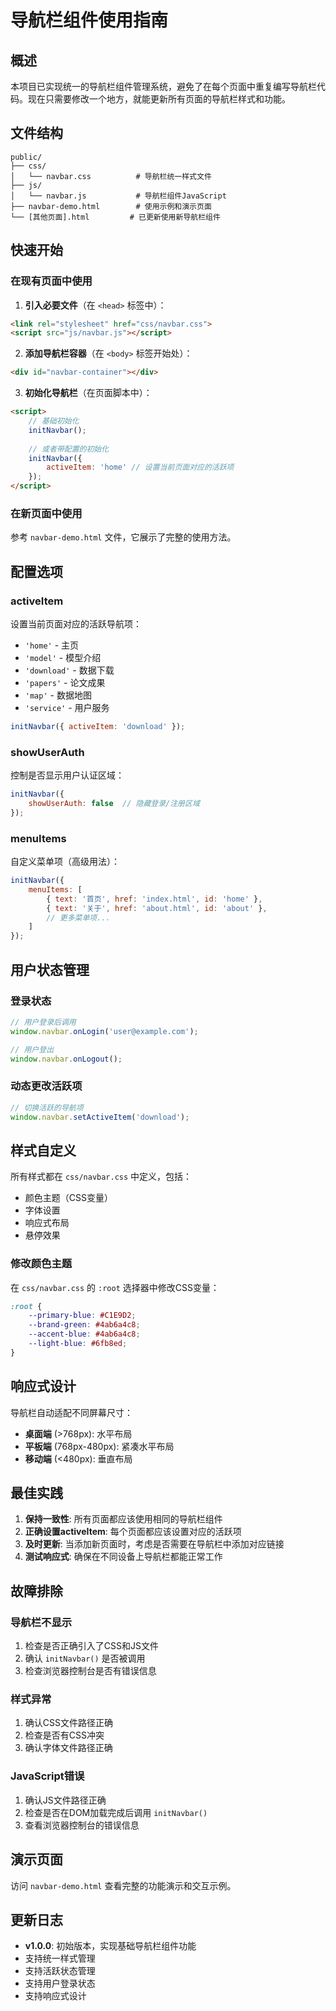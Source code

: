 # 导航栏组件使用指南

## 概述

本项目已实现统一的导航栏组件管理系统，避免了在每个页面中重复编写导航栏代码。现在只需要修改一个地方，就能更新所有页面的导航栏样式和功能。

## 文件结构

```
public/
├── css/
│   └── navbar.css          # 导航栏统一样式文件
├── js/
│   └── navbar.js           # 导航栏组件JavaScript
├── navbar-demo.html        # 使用示例和演示页面
└── [其他页面].html         # 已更新使用新导航栏组件
```

## 快速开始

### 在现有页面中使用

1. **引入必要文件**（在 `<head>` 标签中）：
```html
<link rel="stylesheet" href="css/navbar.css">
<script src="js/navbar.js"></script>
```

2. **添加导航栏容器**（在 `<body>` 标签开始处）：
```html
<div id="navbar-container"></div>
```

3. **初始化导航栏**（在页面脚本中）：
```html
<script>
    // 基础初始化
    initNavbar();
    
    // 或者带配置的初始化
    initNavbar({ 
        activeItem: 'home' // 设置当前页面对应的活跃项
    });
</script>
```

### 在新页面中使用

参考 `navbar-demo.html` 文件，它展示了完整的使用方法。

## 配置选项

### activeItem

设置当前页面对应的活跃导航项：

- `'home'` - 主页
- `'model'` - 模型介绍  
- `'download'` - 数据下载
- `'papers'` - 论文成果
- `'map'` - 数据地图
- `'service'` - 用户服务

```javascript
initNavbar({ activeItem: 'download' });
```

### showUserAuth

控制是否显示用户认证区域：

```javascript
initNavbar({ 
    showUserAuth: false  // 隐藏登录/注册区域
});
```

### menuItems

自定义菜单项（高级用法）：

```javascript
initNavbar({
    menuItems: [
        { text: '首页', href: 'index.html', id: 'home' },
        { text: '关于', href: 'about.html', id: 'about' },
        // 更多菜单项...
    ]
});
```

## 用户状态管理

### 登录状态

```javascript
// 用户登录后调用
window.navbar.onLogin('user@example.com');

// 用户登出
window.navbar.onLogout();
```

### 动态更改活跃项

```javascript
// 切换活跃的导航项
window.navbar.setActiveItem('download');
```

## 样式自定义

所有样式都在 `css/navbar.css` 中定义，包括：

- 颜色主题（CSS变量）
- 字体设置
- 响应式布局
- 悬停效果

### 修改颜色主题

在 `css/navbar.css` 的 `:root` 选择器中修改CSS变量：

```css
:root {
    --primary-blue: #C1E9D2;
    --brand-green: #4ab6a4c8;
    --accent-blue: #4ab6a4c8;
    --light-blue: #6fb8ed;
}
```

## 响应式设计

导航栏自动适配不同屏幕尺寸：

- **桌面端** (>768px): 水平布局
- **平板端** (768px-480px): 紧凑水平布局  
- **移动端** (<480px): 垂直布局

## 最佳实践

1. **保持一致性**: 所有页面都应该使用相同的导航栏组件
2. **正确设置activeItem**: 每个页面都应该设置对应的活跃项
3. **及时更新**: 当添加新页面时，考虑是否需要在导航栏中添加对应链接
4. **测试响应式**: 确保在不同设备上导航栏都能正常工作

## 故障排除

### 导航栏不显示

1. 检查是否正确引入了CSS和JS文件
2. 确认 `initNavbar()` 是否被调用
3. 检查浏览器控制台是否有错误信息

### 样式异常

1. 确认CSS文件路径正确
2. 检查是否有CSS冲突
3. 确认字体文件路径正确

### JavaScript错误

1. 确认JS文件路径正确
2. 检查是否在DOM加载完成后调用 `initNavbar()`
3. 查看浏览器控制台的错误信息

## 演示页面

访问 `navbar-demo.html` 查看完整的功能演示和交互示例。

## 更新日志

- **v1.0.0**: 初始版本，实现基础导航栏组件功能
- 支持统一样式管理
- 支持活跃状态管理
- 支持用户登录状态
- 支持响应式设计
